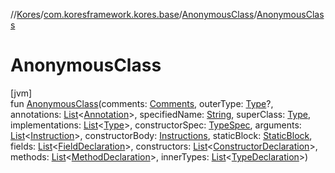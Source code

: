 //[Kores](../../../index.md)/[com.koresframework.kores.base](../index.md)/[AnonymousClass](index.md)/[AnonymousClass](-anonymous-class.md)

# AnonymousClass

[jvm]\
fun [AnonymousClass](-anonymous-class.md)(comments: [Comments](../../com.koresframework.kores.base.comment/-comments/index.md), outerType: [Type](https://docs.oracle.com/javase/8/docs/api/java/lang/reflect/Type.html)?, annotations: [List](https://kotlinlang.org/api/latest/jvm/stdlib/kotlin.collections/-list/index.html)<[Annotation](../-annotation/index.md)>, specifiedName: [String](https://kotlinlang.org/api/latest/jvm/stdlib/kotlin/-string/index.html), superClass: [Type](https://docs.oracle.com/javase/8/docs/api/java/lang/reflect/Type.html), implementations: [List](https://kotlinlang.org/api/latest/jvm/stdlib/kotlin.collections/-list/index.html)<[Type](https://docs.oracle.com/javase/8/docs/api/java/lang/reflect/Type.html)>, constructorSpec: [TypeSpec](../-type-spec/index.md), arguments: [List](https://kotlinlang.org/api/latest/jvm/stdlib/kotlin.collections/-list/index.html)<[Instruction](../../com.koresframework.kores/-instruction/index.md)>, constructorBody: [Instructions](../../com.koresframework.kores/-instructions/index.md), staticBlock: [StaticBlock](../-static-block/index.md), fields: [List](https://kotlinlang.org/api/latest/jvm/stdlib/kotlin.collections/-list/index.html)<[FieldDeclaration](../-field-declaration/index.md)>, constructors: [List](https://kotlinlang.org/api/latest/jvm/stdlib/kotlin.collections/-list/index.html)<[ConstructorDeclaration](../-constructor-declaration/index.md)>, methods: [List](https://kotlinlang.org/api/latest/jvm/stdlib/kotlin.collections/-list/index.html)<[MethodDeclaration](../-method-declaration/index.md)>, innerTypes: [List](https://kotlinlang.org/api/latest/jvm/stdlib/kotlin.collections/-list/index.html)<[TypeDeclaration](../-type-declaration/index.md)>)
